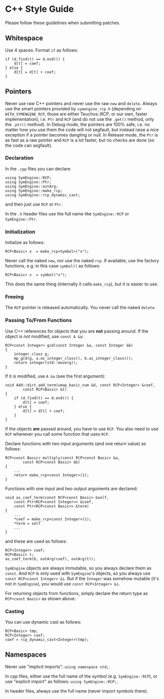 # C++ Style Guide

Please follow these guidelines when submitting patches.

## Whitespace

Use 4 spaces. Format ``if`` as follows:

    if (d.find(t) == d.end()) {
        d[t] = coef;
    } else {
        d[t] = d[t] + coef;
    }

## Pointers

Never use raw C++ pointers and never use the raw `new` and `delete`. Always use
the smart pointers provided by `symengine_rcp.h` (depending on
`WITH_SYMENGINE_RCP`, those are either Teuchos::RCP, or our own, faster
implementation), i.e. `Ptr` and `RCP` (and do not use the `.get()` method, only
the `.ptr()` method). In Debug mode, the pointers are 100% safe, i.e. no matter
how you use them the code will not segfault, but instead raise a nice exception
if a pointer becomes dangling or null. In Release mode, the `Ptr` is as fast as
a raw pointer and `RCP` is a lot faster, but no checks are done (so the code
can segfault).

### Declaration

In the `.cpp` files you can declare:

    using SymEngine::RCP;
    using SymEngine::Ptr;
    using SymEngine::outArg;
    using SymEngine::make_rcp;
    using SymEngine::rcp_dynamic_cast;
    
and then just use `RCP` or `Ptr`.

In the `.h` header files use the full name like `SymEngine::RCP` or `SymEngine::Ptr`.

### Initialization

Initialize as follows:

    RCP<Basic> x  = make_rcp<Symbol>("x");

Never call the naked `new`, nor use the naked `rcp`. If available, use the
factory functions, e.g. in this case `symbol()` as follows:

    RCP<Basic> x  = symbol("x");

This does the same thing (internally it calls `make_rcp`), but it is easier to
use.

### Freeing

The `RCP` pointer is released automatically. You never call the naked `delete`.

### Passing To/From Functions

Use C++ references for objects that you are **not** passing around. If the object
is *not* modified, use `const A &a`:

    RCP<const Integer> gcd(const Integer &a, const Integer &b)
    {
        integer_class g;
        mp_gcd(g, a.as_integer_class(), b.as_integer_class());
        return integer(std::move(g));
    }

If it *is* modified, use `A &a` (see the first argument):

    void Add::dict_add_term(umap_basic_num &d, const RCP<Integer> &coef,
            const RCP<Basic> &t)
    {
        if (d.find(t) == d.end()) {
            d[t] = coef;
        } else {
            d[t] = d[t] + coef;
        }
    }

If the objects **are** passed around, you have to use `RCP`. You also need to
use `RCP` whenever you call some function that uses `RCP`.

Declare functions with two input arguments (and one return value) as follows:

    RCP<const Basic> multiply(const RCP<const Basic> &a,
            const RCP<const Basic> &b)
    {
        ...
        return make_rcp<const Integer>(1);
    }

Functions with one input and two output arguments are declared:

    void as_coef_term(const RCP<const Basic> &self,
        const Ptr<RCP<const Integer>> &coef,
        const Ptr<RCP<const Basic>> &term)
    {
        ...
        *coef = make_rcp<const Integer>(1);
        *term = self
        ...
    }

and these are used as follows:

    RCP<Integer> coef;
    RCP<Basic> t;
    as_coef_term(b, outArg(coef), outArg(t));

`SymEngine` objects are always immutable, so you always declare them as `const`.
And `RCP` is only used with `SymEngine`'s objects, so you always use `const
RCP<const Integer> &i`. But if the `Integer` was somehow mutable (it's not in
`SymEngine`), you would use `const RCP<Integer> &i`.

For returning objects from functions, simply declare the return type as `RCP<const Basic>` as shown above.

### Casting

You can use dynamic cast as follows:

    RCP<Basic> tmp;
    RCP<Integer> coef;
    coef = rcp_dynamic_cast<Integer>(tmp);

## Namespaces

Never use "implicit imports": ``using namespace std;``.

In cpp files, either use the full name of the symbol (e.g. ``SymEngine::RCP``),
or use "explicit import" as follows: ``using SymEngine::RCP;``.

In header files, always use the full name (never import symbols there).
